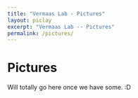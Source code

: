 ```yaml
---
title: "Vermaas Lab - Pictures"
layout: piclay
excerpt: "Vermaas Lab -- Pictures"
permalink: /pictures/
---
```


# Pictures
Will totally go here once we have some. :D